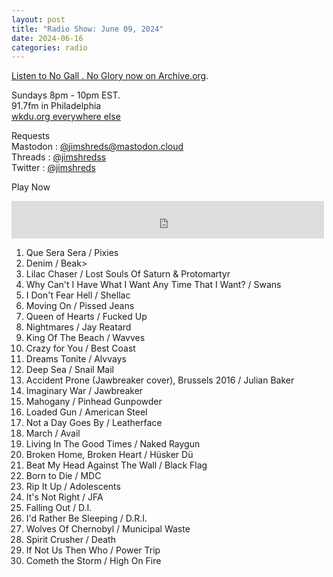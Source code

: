 ```yaml
---
layout: post
title: "Radio Show: June 09, 2024"
date: 2024-06-16
categories: radio
---
```


[Listen to No Gall . No Glory now on Archive.org](https://archive.org/details/2021-06-10-nogallnoglory).


Sundays 8pm - 10pm EST.<br>
91.7fm in Philadelphia<br>
[wkdu.org everywhere else](https://www.wkdu.org)

Requests<br>
Mastodon : [@jimshreds@mastodon.cloud](https://mastodon.cloud/@jimshreds)<br>
Threads : [@jimshredss](https://www.threads.net/@jimshredss)<br>
Twitter : [@jimshreds](https://twitter.com/jimshreds)<br>




Play Now<br>
<iframe src="https://archive.org/embed/2021-06-10-nogallnoglory" width="500" height="60" frameborder="0" webkitallowfullscreen="true" mozallowfullscreen="true" allowfullscreen></iframe>

1. Que Sera Sera / Pixies
2. Denim / Beak>
3. Lilac Chaser / Lost Souls Of Saturn & Protomartyr
4. Why Can't I Have What I Want Any Time That I Want? / Swans
5. I Don't Fear Hell / Shellac
6. Moving On / Pissed Jeans
7. Queen of Hearts / Fucked Up
8. Nightmares / Jay Reatard
9. King Of The Beach / Wavves
10. Crazy for You / Best Coast
11. Dreams Tonite / Alvvays
12. Deep Sea / Snail Mail
13. Accident Prone (Jawbreaker cover), Brussels 2016 / Julian Baker
14. Imaginary War / Jawbreaker
15. Mahogany / Pinhead Gunpowder
16. Loaded Gun / American Steel
17. Not a Day Goes By / Leatherface
18. March / Avail
19. Living In The Good Times / Naked Raygun
20. Broken Home, Broken Heart / Hüsker Dü
21. Beat My Head Against The Wall / Black Flag
22. Born to Die / MDC
23. Rip It Up / Adolescents
24. It's Not Right / JFA
25. Falling Out / D.I.
26. I'd Rather Be Sleeping / D.R.I.
27. Wolves Of Chernobyl / Municipal Waste
28. Spirit Crusher / Death
29. If Not Us Then Who / Power Trip
30. Cometh the Storm / High On Fire
